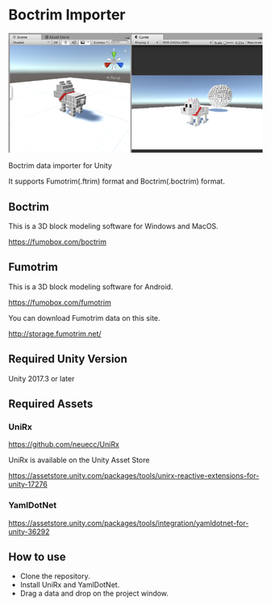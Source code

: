 # Boctrim Importer

![Image](https://github.com/fumobox/BoctrimImporter/blob/master/Images/BoctrimImporter.png)

Boctrim data importer for Unity

It supports Fumotrim(.ftrim) format and Boctrim(.boctrim) format.

## Boctrim

This is a 3D block modeling software for Windows and MacOS.

https://fumobox.com/boctrim

## Fumotrim

This is a 3D block modeling software for Android.

https://fumobox.com/fumotrim

You can download Fumotrim data on this site.

http://storage.fumotrim.net/

## Required Unity Version

Unity 2017.3 or later

## Required Assets

### UniRx

https://github.com/neuecc/UniRx

UniRx is available on the Unity Asset Store

https://assetstore.unity.com/packages/tools/unirx-reactive-extensions-for-unity-17276

### YamlDotNet

https://assetstore.unity.com/packages/tools/integration/yamldotnet-for-unity-36292

## How to use

- Clone the repository.
- Install UniRx and YamlDotNet.
- Drag a data and drop on the project window.
